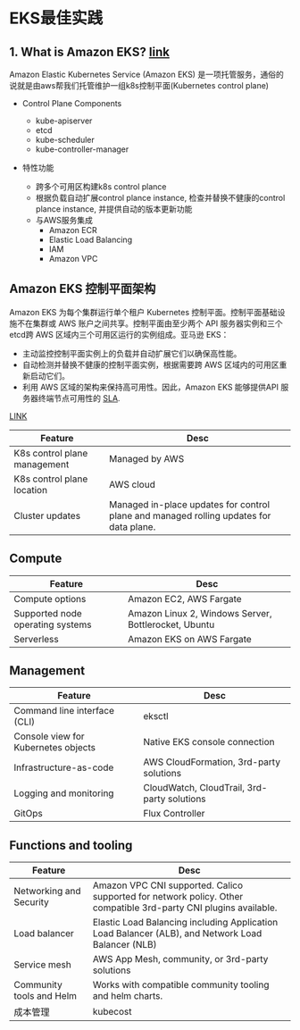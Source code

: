 # EKS最佳实践
## 1. What is Amazon EKS? [link](https://docs.aws.amazon.com/eks/latest/userguide/what-is-eks.html)
Amazon Elastic Kubernetes Service (Amazon EKS) 是一项托管服务，通俗的说就是由aws帮我们托管维护一组k8s控制平面(Kubernetes control plane)
* Control Plane Components
  * kube-apiserver
  * etcd
  * kube-scheduler
  * kube-controller-manager

* 特性功能
  * 跨多个可用区构建k8s control plance
  * 根据负载自动扩展control plance instance, 检查并替换不健康的control plance instance, 并提供自动的版本更新功能
  * 与AWS服务集成
    * Amazon ECR
    * Elastic Load Balancing
    * IAM
    * Amazon VPC

## Amazon EKS 控制平面架构

Amazon EKS 为每个集群运行单个租户 Kubernetes 控制平面。控制平面基础设施不在集群或 AWS 账户之间共享。控制平面由至少两个 API 服务器实例和三个etcd跨 AWS 区域内三个可用区运行的实例组成。亚马逊 EKS：

* 主动监控控制平面实例上的负载并自动扩展它们以确保高性能。
* 自动检测并替换不健康的控制平面实例，根据需要跨 AWS 区域内的可用区重新启动它们。
* 利用 AWS 区域的架构来保持高可用性。因此，Amazon EKS 能够提供API 服务器终端节点可用性的 [SLA](http://aws.amazon.com/eks/sla).

[LINK](https://anywhere.eks.amazonaws.com/docs/concepts/eksafeatures/#comparing-amazon-eks-anywhere-to-amazon-eks)

|Feature|Desc|
|---|---|
|K8s control plane management|Managed by AWS|
|K8s control plane location	|AWS cloud|
|Cluster updates|Managed in-place updates for control plane and managed rolling updates for data plane.|

## Compute
|Feature|Desc|
|---|---|
|Compute options|Amazon EC2, AWS Fargate|
|Supported node operating systems|Amazon Linux 2, Windows Server, Bottlerocket, Ubuntu|
|Serverless|Amazon EKS on AWS Fargate|

## Management
|Feature|Desc|
|---|---|
|Command line interface (CLI)|eksctl|
|Console view for Kubernetes objects|Native EKS console connection|
|Infrastructure-as-code	|AWS CloudFormation, 3rd-party solutions|
|Logging and monitoring	|CloudWatch, CloudTrail, 3rd-party solutions|
|GitOps|Flux Controller|

## Functions and tooling
|Feature|Desc|
|---|---|
|Networking and Security|Amazon VPC CNI supported. Calico supported for network policy. Other compatible 3rd-party CNI plugins available.|
|Load balancer|Elastic Load Balancing including Application Load Balancer (ALB), and Network Load Balancer (NLB)|
|Service mesh|AWS App Mesh, community, or 3rd-party solutions|
|Community tools and Helm|Works with compatible community tooling and helm charts.|
|成本管理|kubecost|